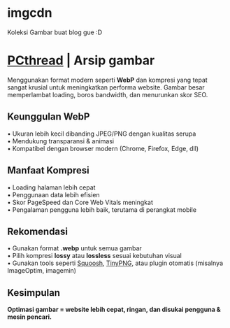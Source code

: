 # imgcdn
Koleksi Gambar buat blog gue :D
# [PCthread](https://pcthread.blogspot.com/) | Arsip gambar

Menggunakan format modern seperti **WebP** dan kompresi yang tepat sangat krusial untuk meningkatkan performa website. Gambar besar memperlambat loading, boros bandwidth, dan menurunkan skor SEO.

## Keunggulan WebP
• Ukuran lebih kecil dibanding JPEG/PNG dengan kualitas serupa  
• Mendukung transparansi & animasi  
• Kompatibel dengan browser modern (Chrome, Firefox, Edge, dll)

## Manfaat Kompresi
• Loading halaman lebih cepat  
• Penggunaan data lebih efisien  
• Skor PageSpeed dan Core Web Vitals meningkat  
• Pengalaman pengguna lebih baik, terutama di perangkat mobile

## Rekomendasi
• Gunakan format **.webp** untuk semua gambar  
• Pilih kompresi **lossy** atau **lossless** sesuai kebutuhan visual  
• Gunakan tools seperti [Squoosh](https://squoosh.app), [TinyPNG](https://tinypng.com), atau plugin otomatis (misalnya ImageOptim, imagemin)

## Kesimpulan
**Optimasi gambar = website lebih cepat, ringan, dan disukai pengguna & mesin pencari.**

